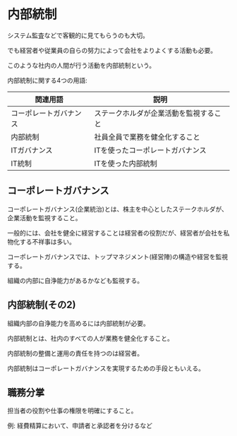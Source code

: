 # 内部統制

システム監査などで客観的に見てもらうのも大切。

でも経営者や従業員の自らの努力によって会社をよりよくする活動も必要。

このような社内の人間が行う活動を内部統制という。

内部統制に関する4つの用語:

| 関連用語               | 説明                                   |
|------------------------|----------------------------------------|
| コーポレートガバナンス | ステークホルダが企業活動を監視すること |
| 内部統制               | 社員全員で業務を健全化すること         |
| ITガバナンス           | ITを使ったコーポレートガバナンス       |
| IT統制                 | ITを使った内部統制                     |

## コーポレートガバナンス

コーポレートガバナンス(企業統治)とは、株主を中心としたステークホルダが、企業活動を監視すること。

一般的には、会社を健全に経営することは経営者の役割だが、経営者が会社を私物化する不祥事は多い。

コーポレートガバナンスでは、トップマネジメント(経営陣)の構造や経営を監視する。

組織の内部に自浄能力があるかなども監視する。

## 内部統制(その2)

組織内部の自浄能力を高めるには内部統制が必要。

内部統制とは、社内のすべての人が業務を健全化すること。

内部統制の整備と運用の責任を持つのは経営者。

内部統制はコーポレートガバナンスを実現するための手段ともいえる。

## 職務分掌

担当者の役割や仕事の権限を明確にすること。

例: 経費精算において、申請者と承認者を分けるなど

